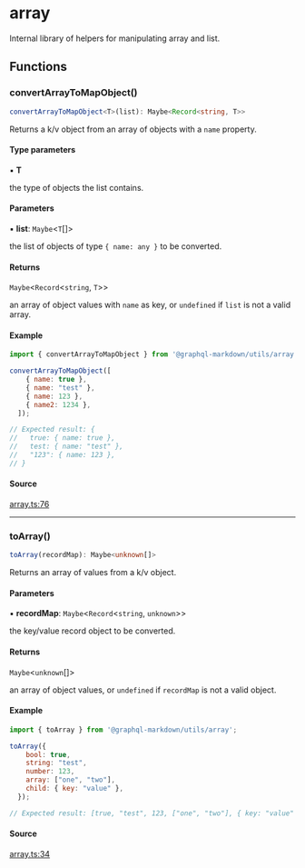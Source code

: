 # array

Internal library of helpers for manipulating array and list.

## Functions

### convertArrayToMapObject()

```ts
convertArrayToMapObject<T>(list): Maybe<Record<string, T>>
```

Returns a k/v object from an array of objects with a `name` property.

#### Type parameters

▪ **T**

the type of objects the list contains.

#### Parameters

▪ **list**: `Maybe`\<`T`[]\>

the list of objects of type `{ name: any }` to be converted.

#### Returns

`Maybe`\<`Record`\<`string`, `T`\>\>

an array of object values with `name` as key, or `undefined` if `list` is not a valid array.

#### Example

```js
import { convertArrayToMapObject } from '@graphql-markdown/utils/array';

convertArrayToMapObject([
    { name: true },
    { name: "test" },
    { name: 123 },
    { name2: 1234 },
  ]);

// Expected result: {
//   true: { name: true },
//   test: { name: "test" },
//   "123": { name: 123 },
// }
```

#### Source

[array.ts:76](https://github.com/graphql-markdown/graphql-markdown/blob/main/packages/utils/src/array.ts#L76)

***

### toArray()

```ts
toArray(recordMap): Maybe<unknown[]>
```

Returns an array of values from a k/v object.

#### Parameters

▪ **recordMap**: `Maybe`\<`Record`\<`string`, `unknown`\>\>

the key/value record object to be converted.

#### Returns

`Maybe`\<`unknown`[]\>

an array of object values, or `undefined` if `recordMap` is not a valid object.

#### Example

```js
import { toArray } from '@graphql-markdown/utils/array';

toArray({
    bool: true,
    string: "test",
    number: 123,
    array: ["one", "two"],
    child: { key: "value" },
  });

// Expected result: [true, "test", 123, ["one", "two"], { key: "value" }]
```

#### Source

[array.ts:34](https://github.com/graphql-markdown/graphql-markdown/blob/main/packages/utils/src/array.ts#L34)
